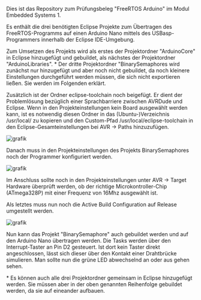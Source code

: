 Dies ist das Repository zum Prüfungsbeleg "FreeRTOS Arduino" im Modul Embedded Systems 1.

Es enthält die drei benötigten Eclipse Projekte zum Übertragen des FreeRTOS-Programms auf einen Arduino Nano mittels des USBasp-Programmers innerhalb der Eclipse IDE-Umgebung.

Zum Umsetzen des Projekts wird als erstes der Projektordner "ArduinoCore" in Eclipse hinzugefügt und gebuildet, als nächstes der Projektordner "ArduinoLibraries". *
Der dritte Projektordner "BinarySemaphores wird zunächst nur hinzugefügt und aber noch nicht gebuildet, da noch kleinere Einstellungen durchgeführt werden müssen, die sich nicht exportieren ließen. Sie werden im Folgenden erklärt.

Zusätzlich ist der Ordner eclipse-toolchain noch beigefügt. Er dient der Problemlösung bezüglich einer Sprachbarriere zwischen AVRDude und Eclipse. 
Wenn in den Projekteinstellungen kein Board ausgewählt werden kann, ist es notwendig diesen Ordner in das (Ubuntu-)Verzeichnis /usr/local/ zu kopieren und den Custom-Pfad /usr/local/eclipse-toolchain in den Eclipse-Gesamteinstellungen bei AVR -> Paths hinzuzufügen.

![grafik](https://github.com/user-attachments/assets/75c10576-a406-4052-b598-215c3559a7a8)

Danach muss in den Projekteinstellungen des Projekts BinarySemaphores noch der Programmer konfiguriert werden.

![grafik](https://github.com/user-attachments/assets/1f5656f2-228c-454c-bf7b-4bf4e258e450)

Im Anschluss sollte noch in den Projekteinstellungen unter AVR -> Target Hardware überprüft werden, ob der richtige Microkontroller-Chip (ATmega328P) mit einer Frequenz von 16Mhz ausgewählt ist.

Als letztes muss nun noch die Active Build Configuration auf Release umgestellt werden. 

![grafik](https://github.com/user-attachments/assets/3b15e779-307e-4479-b556-30f6cc8284ce)

Nun kann das Projekt "BinarySemaphore" auch gebuildet werden und auf den Arduino Nano übertragen werden.
Die Tasks werden über den Interrupt-Taster an Pin D2 gesteuert. Ist dort kein Taster direkt angeschlossen, lässt sich dieser über den Kontakt einer Drahtbrücke simulieren.
Man sollte nun die grüne LED abwechselnd an oder aus gehen sehen.






\* Es können auch alle drei Projektordner gemeinsam in Eclipse hinzugefügt werden. Sie müssen aber in der oben genannten Reihenfolge gebuildet werden, da sie auf eineander aufbauen.
